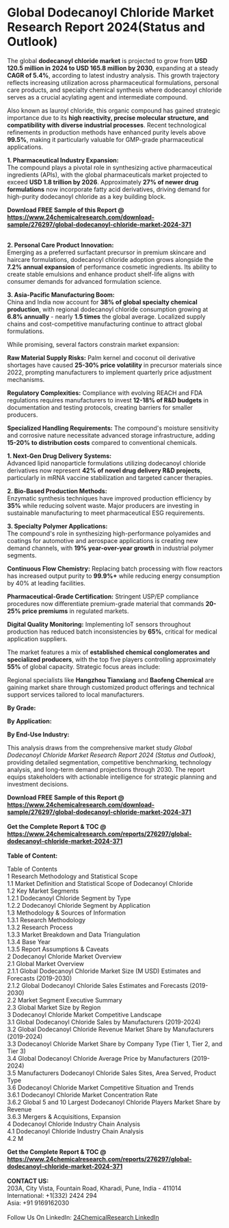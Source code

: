 <h1>Global Dodecanoyl Chloride Market Research Report 2024(Status and Outlook)</h1><p>The global <strong>dodecanoyl chloride market</strong> is projected to grow from <strong>USD 120.5 million in 2024 to USD 165.8 million by 2030</strong>, expanding at a steady <strong>CAGR of 5.4%</strong>, according to latest industry analysis. This growth trajectory reflects increasing utilization across pharmaceutical formulations, personal care products, and specialty chemical synthesis where dodecanoyl chloride serves as a crucial acylating agent and intermediate compound.</p><p>Also known as lauroyl chloride, this organic compound has gained strategic importance due to its <strong>high reactivity, precise molecular structure, and compatibility with diverse industrial processes</strong>. Recent technological refinements in production methods have enhanced purity levels above <strong>99.5%</strong>, making it particularly valuable for GMP-grade pharmaceutical applications.</p><p><strong>1. Pharmaceutical Industry Expansion:</strong><br>
The compound plays a pivotal role in synthesizing active pharmaceutical ingredients (APIs), with the global pharmaceuticals market projected to exceed <strong>USD 1.8 trillion by 2026</strong>. Approximately <strong>27% of newer drug formulations</strong> now incorporate fatty acid derivatives, driving demand for high-purity dodecanoyl chloride as a key building block.</p><div><b>Download FREE Sample of this Report @ 
            <a href="https://www.24chemicalresearch.com/download-sample/276297/global-dodecanoyl-chloride-market-2024-371">
            https://www.24chemicalresearch.com/download-sample/276297/global-dodecanoyl-chloride-market-2024-371</a></b></div><br><p><strong>2. Personal Care Product Innovation:</strong><br>
Emerging as a preferred surfactant precursor in premium skincare and haircare formulations, dodecanoyl chloride adoption grows alongside the <strong>7.2% annual expansion</strong> of performance cosmetic ingredients. Its ability to create stable emulsions and enhance product shelf-life aligns with consumer demands for advanced formulation science.</p><p><strong>3. Asia-Pacific Manufacturing Boom:</strong><br>
China and India now account for <strong>38% of global specialty chemical production</strong>, with regional dodecanoyl chloride consumption growing at <strong>6.8% annually</strong> - nearly <strong>1.5 times</strong> the global average. Localized supply chains and cost-competitive manufacturing continue to attract global formulations.</p><p>While promising, several factors constrain market expansion:</p><p><strong>Raw Material Supply Risks:</strong> Palm kernel and coconut oil derivative shortages have caused <strong>25-30% price volatility</strong> in precursor materials since 2022, prompting manufacturers to implement quarterly price adjustment mechanisms.</p><p><strong>Regulatory Complexities:</strong> Compliance with evolving REACH and FDA regulations requires manufacturers to invest <strong>12-18% of R&amp;D budgets</strong> in documentation and testing protocols, creating barriers for smaller producers.</p><p><strong>Specialized Handling Requirements:</strong> The compound's moisture sensitivity and corrosive nature necessitate advanced storage infrastructure, adding <strong>15-20% to distribution costs</strong> compared to conventional chemicals.</p><p><strong>1. Next-Gen Drug Delivery Systems:</strong><br>
Advanced lipid nanoparticle formulations utilizing dodecanoyl chloride derivatives now represent <strong>42% of novel drug delivery R&amp;D projects</strong>, particularly in mRNA vaccine stabilization and targeted cancer therapies.</p><p><strong>2. Bio-Based Production Methods:</strong><br>
Enzymatic synthesis techniques have improved production efficiency by <strong>35%</strong> while reducing solvent waste. Major producers are investing in sustainable manufacturing to meet pharmaceutical ESG requirements.</p><p><strong>3. Specialty Polymer Applications:</strong><br>
The compound's role in synthesizing high-performance polyamides and coatings for automotive and aerospace applications is creating new demand channels, with <strong>19% year-over-year growth</strong> in industrial polymer segments.</p><p><strong>Continuous Flow Chemistry:</strong> Replacing batch processing with flow reactors has increased output purity to <strong>99.9%+</strong> while reducing energy consumption by 40% at leading facilities.</p><p><strong>Pharmaceutical-Grade Certification:</strong> Stringent USP/EP compliance procedures now differentiate premium-grade material that commands <strong>20-25% price premiums</strong> in regulated markets.</p><p><strong>Digital Quality Monitoring:</strong> Implementing IoT sensors throughout production has reduced batch inconsistencies by <strong>65%</strong>, critical for medical application suppliers.</p><p>The market features a mix of <strong>established chemical conglomerates and specialized producers</strong>, with the top five players controlling approximately <strong>55%</strong> of global capacity. Strategic focus areas include:</p><p>Regional specialists like <strong>Hangzhou Tianxiang</strong> and <strong>Baofeng Chemical</strong> are gaining market share through customized product offerings and technical support services tailored to local manufacturers.</p><p><strong>By Grade:</strong></p><p><strong>By Application:</strong></p><p><strong>By End-Use Industry:</strong></p><p>This analysis draws from the comprehensive market study <em>Global Dodecanoyl Chloride Market Research Report 2024 (Status and Outlook)</em>, providing detailed segmentation, competitive benchmarking, technology analysis, and long-term demand projections through 2030. The report equips stakeholders with actionable intelligence for strategic planning and investment decisions.</p><div><b>Download FREE Sample of this Report @ 
            <a href="https://www.24chemicalresearch.com/download-sample/276297/global-dodecanoyl-chloride-market-2024-371">
            https://www.24chemicalresearch.com/download-sample/276297/global-dodecanoyl-chloride-market-2024-371</a></b></div><br><div><b>Get the Complete Report & TOC @ 
            <a href="https://www.24chemicalresearch.com/reports/276297/global-dodecanoyl-chloride-market-2024-371">
            https://www.24chemicalresearch.com/reports/276297/global-dodecanoyl-chloride-market-2024-371</a></b></div><br>
            <b>Table of Content:</b><p>Table of Contents<br />
1 Research Methodology and Statistical Scope<br />
1.1 Market Definition and Statistical Scope of Dodecanoyl Chloride<br />
1.2 Key Market Segments<br />
1.2.1 Dodecanoyl Chloride Segment by Type<br />
1.2.2 Dodecanoyl Chloride Segment by Application<br />
1.3 Methodology & Sources of Information<br />
1.3.1 Research Methodology<br />
1.3.2 Research Process<br />
1.3.3 Market Breakdown and Data Triangulation<br />
1.3.4 Base Year<br />
1.3.5 Report Assumptions & Caveats<br />
2 Dodecanoyl Chloride Market Overview<br />
2.1 Global Market Overview<br />
2.1.1 Global Dodecanoyl Chloride Market Size (M USD) Estimates and Forecasts (2019-2030)<br />
2.1.2 Global Dodecanoyl Chloride Sales Estimates and Forecasts (2019-2030)<br />
2.2 Market Segment Executive Summary<br />
2.3 Global Market Size by Region<br />
3 Dodecanoyl Chloride Market Competitive Landscape<br />
3.1 Global Dodecanoyl Chloride Sales by Manufacturers (2019-2024)<br />
3.2 Global Dodecanoyl Chloride Revenue Market Share by Manufacturers (2019-2024)<br />
3.3 Dodecanoyl Chloride Market Share by Company Type (Tier 1, Tier 2, and Tier 3)<br />
3.4 Global Dodecanoyl Chloride Average Price by Manufacturers (2019-2024)<br />
3.5 Manufacturers Dodecanoyl Chloride Sales Sites, Area Served, Product Type<br />
3.6 Dodecanoyl Chloride Market Competitive Situation and Trends<br />
3.6.1 Dodecanoyl Chloride Market Concentration Rate<br />
3.6.2 Global 5 and 10 Largest Dodecanoyl Chloride Players Market Share by Revenue<br />
3.6.3 Mergers & Acquisitions, Expansion<br />
4 Dodecanoyl Chloride Industry Chain Analysis<br />
4.1 Dodecanoyl Chloride Industry Chain Analysis<br />
4.2 M</p><div><b>Get the Complete Report & TOC @ 
            <a href="https://www.24chemicalresearch.com/reports/276297/global-dodecanoyl-chloride-market-2024-371">
            https://www.24chemicalresearch.com/reports/276297/global-dodecanoyl-chloride-market-2024-371</a></b></div><br><b>CONTACT US:</b><br>
            203A, City Vista, Fountain Road, Kharadi, Pune, India - 411014<br>
            International: +1(332) 2424 294<br>
            Asia: +91 9169162030 <br><br>
            Follow Us On LinkedIn: <a href="https://www.linkedin.com/company/24chemicalresearch/">24ChemicalResearch LinkedIn</a>
